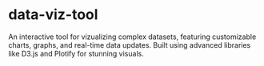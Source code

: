 # data-viz-tool
An interactive tool for vizualizing complex datasets, featuring customizable charts, graphs, and real-time data updates. Built using advanced libraries like D3.js and Plotify for stunning visuals.
